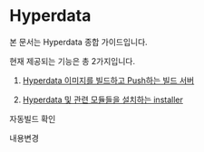 # Hyperdata

본 문서는 Hyperdata 종합 가이드입니다.

현재 제공되는 기능은 총 2가지입니다.

1. [Hyperdata 이미지를 빌드하고 Push하는 빌드 서버](./build)

2. [Hyperdata 및 관련 모듈들을 설치하는 installer](./install)

자동빌드 확인

내용변경
